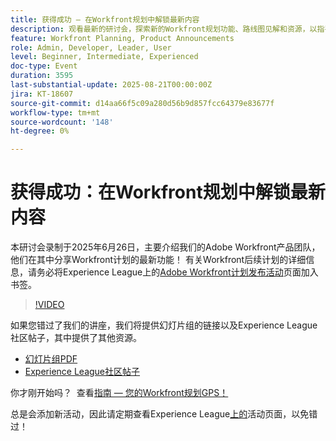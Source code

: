 ```yaml
---
title: 获得成功 — 在Workfront规划中解锁最新内容
description: 观看最新的研讨会，探索新的Workfront规划功能、路线图见解和资源，以指导您的规划取得成功。
feature: Workfront Planning, Product Announcements
role: Admin, Developer, Leader, User
level: Beginner, Intermediate, Experienced
doc-type: Event
duration: 3595
last-substantial-update: 2025-08-21T00:00:00Z
jira: KT-18607
source-git-commit: d14aa66f5c09a280d56b9d857fcc64379e83677f
workflow-type: tm+mt
source-wordcount: '148'
ht-degree: 0%

---
```



# 获得成功：在Workfront规划中解锁最新内容

本研讨会录制于2025年6月26日，主要介绍我们的Adobe Workfront产品团队，他们在其中分享Workfront计划的最新功能！ 有关Workfront后续计划的详细信息，请务必将Experience League上的[Adobe Workfront计划发布活动](https://experienceleague.adobe.com/zh-hans/docs/workfront/using/product-announcements/product-releases/planning-release-activity/planning-release-activity-article-index)页面加入书签。 

>[!VIDEO](https://video.tv.adobe.com/v/3469860/?learn=on&enablevpops)

如果您错过了我们的讲座，我们将提供幻灯片组的链接以及Experience League社区帖子，其中提供了其他资源。

* [幻灯片组PDF](https://workfront-experience.s3.us-west-2.amazonaws.com/Training/Guides/Customer+Success+at+Scale/062625+Summoning+Success+-+Unlocking+the+Latest+in+Workfront+Planning.pdf)
* [Experience League社区帖子](https://experienceleaguecommunities.adobe.com/t5/workfront-discussions/event-follow-up-summoning-success-unlocking-the-latest-in/td-p/761676)

你才刚开始吗？  查看[指南 — 您的Workfront规划GPS！](https://workfront-experience.s3.us-west-2.amazonaws.com/Training/Guides/Customer+Success+at+Scale/Workfront+Planning+Guidebook.pdf)

总是会添加新活动，因此请定期查看Experience League[上的](https://experienceleague.adobe.com/events/?lang=zh-Hans&filters=Workfront)活动页面，以免错过！
